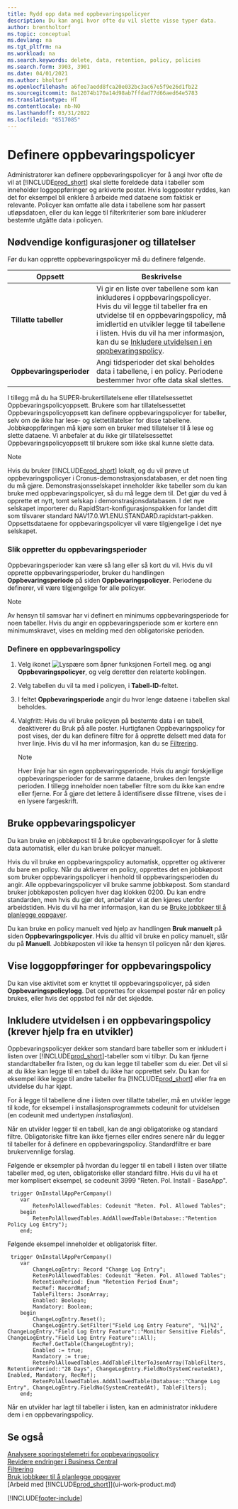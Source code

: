 ```yaml
---
title: Rydd opp data med oppbevaringspolicyer
description: Du kan angi hvor ofte du vil slette visse typer data.
author: brentholtorf
ms.topic: conceptual
ms.devlang: na
ms.tgt_pltfrm: na
ms.workload: na
ms.search.keywords: delete, data, retention, policy, policies
ms.search.form: 3903, 3901
ms.date: 04/01/2021
ms.author: bholtorf
ms.openlocfilehash: a6fee7aedd8fca20e032bc3ac67e5f9e26d1fb22
ms.sourcegitcommit: 8a12074b170a14d98ab7ffdad77d66aed64e5783
ms.translationtype: HT
ms.contentlocale: nb-NO
ms.lasthandoff: 03/31/2022
ms.locfileid: "8517085"
---
```

# <a name="define-retention-policies"></a>Definere oppbevaringspolicyer
Administratorer kan definere oppbevaringspolicyer for å angi hvor ofte de vil at [!INCLUDE[prod_short](includes/prod_short.md)] skal slette foreldede data i tabeller som inneholder loggoppføringer og arkiverte poster. Hvis loggposter ryddes, kan det for eksempel bli enklere å arbeide med dataene som faktisk er relevante. Policyer kan omfatte alle data i tabellene som har passert utløpsdatoen, eller du kan legge til filterkriterier som bare inkluderer bestemte utgåtte data i policyen. 

## <a name="required-setups-and-permissions"></a>Nødvendige konfigurasjoner og tillatelser
Før du kan opprette oppbevaringspolicyer må du definere følgende.

|Oppsett  |Beskrivelse  |
|---------|---------|
|**Tillatte tabeller**     |Vi gir en liste over tabellene som kan inkluderes i oppbevaringspolicyer. Hvis du vil legge til tabeller fra en utvidelse til en oppbevaringspolicy, må imidlertid en utvikler legge til tabellene i listen. Hvis du vil ha mer informasjon, kan du se [Inkludere utvidelsen i en oppbevaringspolicy](admin-data-retention-policies.md#including-your-extension-in-a-retention-policy-requires-help-from-a-developer).          |
|**Oppbevaringsperioder**     |Angi tidsperioder det skal beholdes data i tabellene, i en policy. Periodene bestemmer hvor ofte data skal slettes.         |

I tillegg må du ha SUPER-brukertillatelsene eller tillatelsessettet Oppbevaringspolicyoppsett. Brukere som har tillatelsessettet Oppbevaringspolicyoppsett kan definere oppbevaringspolicyer for tabeller, selv om de ikke har lese- og slettetillatelser for disse tabellene. Jobbkøoppføringen må kjøre som en bruker med tillatelser til å lese og slette dataene. Vi anbefaler at du ikke gir tillatelsessettet Oppbevaringspolicyoppsett til brukere som ikke skal kunne slette data.

> [!NOTE]
> Hvis du bruker [!INCLUDE[prod_short](includes/prod_short.md)] lokalt, og du vil prøve ut oppbevaringspolicyer i Cronus-demonstrasjonsdatabasen, er det noen ting du må gjøre. Demonstrasjonsselskapet inneholder ikke tabeller som du kan bruke med oppbevaringspolicyer, så du må legge dem til. Det gjør du ved å opprette et nytt, tomt selskap i demonstrasjonsdatabasen. I det nye selskapet importerer du RapidStart-konfigurasjonspakken for landet ditt som tilsvarer standard NAV17.0.W1.ENU.STANDARD.rapidstart-pakken. Oppsettsdataene for oppbevaringspolicyer vil være tilgjengelige i det nye selskapet.

### <a name="to-create-retention-periods"></a>Slik oppretter du oppbevaringsperioder
Oppbevaringsperioder kan være så lang eller så kort du vil. Hvis du vil opprette oppbevaringsperioder, bruker du handlingen **Oppbevaringsperiode** på siden **Oppbevaringspolicyer**. Periodene du definerer, vil være tilgjengelige for alle policyer.

> [!NOTE]
> Av hensyn til samsvar har vi definert en minimums oppbevaringsperiode for noen tabeller. Hvis du angir en oppbevaringsperiode som er kortere enn minimumskravet, vises en melding med den obligatoriske perioden.

### <a name="set-up-a-retention-policy"></a>Definere en oppbevaringspolicy
1. Velg ikonet ![Lyspære som åpner funksjonen Fortell meg.](media/ui-search/search_small.png "Fortell hva du vil gjøre") og angi **Oppbevaringspolicyer**, og velg deretter den relaterte koblingen.
2. Velg tabellen du vil ta med i policyen, i **Tabell-ID**-feltet.
3. I feltet **Oppbevaringsperiode** angir du hvor lenge dataene i tabellen skal beholdes.
4. Valgfritt: Hvis du vil bruke policyen på bestemte data i en tabell, deaktiverer du Bruk på alle poster. Hurtigfanen Oppbevaringspolicy for post vises, der du kan definere filtre for å opprette delsett med data for hver linje. Hvis du vil ha mer informasjon, kan du se [Filtrering](ui-enter-criteria-filters.md#filtering).

   > [!NOTE]
   > Hver linje har sin egen oppbevaringsperiode. Hvis du angir forskjellige oppbevaringsperioder for de samme dataene, brukes den lengste perioden. I tillegg inneholder noen tabeller filtre som du ikke kan endre eller fjerne. For å gjøre det lettere å identifisere disse filtrene, vises de i en lysere fargeskrift.

## <a name="applying-retention-policies"></a>Bruke oppbevaringspolicyer
Du kan bruke en jobbkøpost til å bruke oppbevaringspolicyer for å slette data automatisk, eller du kan bruke policyer manuelt.

Hvis du vil bruke en oppbevaringspolicy automatisk, oppretter og aktiverer du bare en policy. Når du aktiverer en policy, opprettes det en jobbkøpost som bruker oppbevaringspolicyer i henhold til oppbevaringsperioden du angir. Alle oppbevaringspolicyer vil bruke samme jobbkøpost. Som standard bruker jobbkøposten policyen hver dag klokken 0200. Du kan endre standarden, men hvis du gjør det, anbefaler vi at den kjøres utenfor arbeidstiden. Hvis du vil ha mer informasjon, kan du se [Bruke jobbkøer til å planlegge oppgaver](admin-job-queues-schedule-tasks.md). 

Du kan bruke en policy manuelt ved hjelp av handlingen **Bruk manuelt** på siden **Oppbevaringspolicyer**. Hvis du alltid vil bruke en policy manuelt, slår du på **Manuell**. Jobbkøposten vil ikke ta hensyn til policyen når den kjøres.

## <a name="viewing-retention-policy-log-entries"></a>Vise loggoppføringer for oppbevaringspolicy
Du kan vise aktivitet som er knyttet til oppbevaringspolicyer, på siden **Oppbevaringspolicylogg**. Det opprettes for eksempel poster når en policy brukes, eller hvis det oppstod feil når det skjedde. 

## <a name="including-your-extension-in-a-retention-policy-requires-help-from-a-developer"></a>Inkludere utvidelsen i en oppbevaringspolicy (krever hjelp fra en utvikler)
Oppbevaringspolicyer dekker som standard bare tabeller som er inkludert i listen over [!INCLUDE[prod_short](includes/prod_short.md)]-tabeller som vi tilbyr. Du kan fjerne standardtabeller fra listen, og du kan legge til tabeller som du eier. Det vil si at du ikke kan legge til en tabell du ikke har opprettet selv. Du kan for eksempel ikke legge til andre tabeller fra [!INCLUDE[prod_short](includes/prod_short.md)] eller fra en utvidelse du har kjøpt.

For å legge til tabellene dine i listen over tillatte tabeller, må en utvikler legge til kode, for eksempel i installasjonsprogrammets codeunit for utvidelsen (en codeunit med undertypen *installasjon*). 

Når en utvikler legger til en tabell, kan de angi obligatoriske og standard filtre. Obligatoriske filtre kan ikke fjernes eller endres senere når du legger til tabeller for å definere en oppbevaringspolicy. Standardfiltre er bare brukervennlige forslag.

Følgende er eksempler på hvordan du legger til en tabell i listen over tillatte tabeller med, og uten, obligatoriske eller standard filtre. Hvis du vil ha et mer komplisert eksempel, se codeunit 3999 "Reten. Pol. Install - BaseApp". 

```al
 trigger OnInstallAppPerCompany()
    var
        RetenPolAllowedTables: Codeunit "Reten. Pol. Allowed Tables";
    begin
        RetenPolAllowedTables.AddAllowedTable(Database::"Retention Policy Log Entry");
    end;
```

Følgende eksempel inneholder et obligatorisk filter.

```al
 trigger OnInstallAppPerCompany()
    var
        ChangeLogEntry: Record "Change Log Entry";
        RetenPolAllowedTables: Codeunit "Reten. Pol. Allowed Tables";
        RetentionPeriod: Enum "Retention Period Enum";
        RecRef: RecordRef;
        TableFilters: JsonArray;
        Enabled: Boolean;
        Mandatory: Boolean;
    begin
        ChangeLogEntry.Reset();
        ChangeLogEntry.SetFilter("Field Log Entry Feature", '%1|%2', ChangeLogEntry."Field Log Entry Feature"::"Monitor Sensitive Fields", ChangeLogEntry."Field Log Entry Feature"::All);
        RecRef.GetTable(ChangeLogEntry);
        Enabled := true;
        Mandatory := true;
        RetenPolAllowedTables.AddTableFilterToJsonArray(TableFilters, RetentionPeriod::"28 Days", ChangeLogEntry.FieldNo(SystemCreatedAt), Enabled, Mandatory, RecRef);
        RetenPolAllowedTables.AddAllowedTable(Database::"Change Log Entry", ChangeLogEntry.FieldNo(SystemCreatedAt), TableFilters);
    end;
```

Når en utvikler har lagt til tabeller i listen, kan en administrator inkludere dem i en oppbevaringspolicy. 

## <a name="see-also"></a>Se også

[Analysere sporingstelemetri for oppbevaringspolicy](/dynamics365/business-central/dev-itpro/administration/telemetry-retention-policy-trace)  
[Revidere endringer i Business Central](across-log-changes.md)  
[Filtrering](ui-enter-criteria-filters.md#filtering)  
[Bruk jobbkøer til å planlegge oppgaver](admin-job-queues-schedule-tasks.md)  
[Arbeid med [!INCLUDE[prod_short](includes/prod_short.md)]](ui-work-product.md)  

[!INCLUDE[footer-include](includes/footer-banner.md)]
